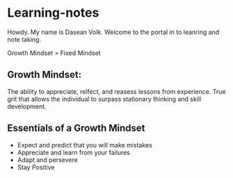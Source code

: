 # Learning-notes

Howdy. My name is Dasean Volk. Welcome to the portal in to leanring and note taking.

Growth Mindset > Fixed Mindset

## Growth Mindset:
The ability to appreciate, relfect, and reasess lessons from experience. True grit that allows the individual to surpass stationary thinking and skill development. 

## Essentials of a Growth Mindset
* Expect and predict that you will make mistakes
* Appreciate and learn from your failures
* Adapt and persevere 
* Stay Positive


